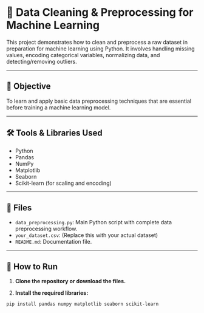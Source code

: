 # 🧹 Data Cleaning & Preprocessing for Machine Learning

This project demonstrates how to clean and preprocess a raw dataset in preparation for machine learning using Python. It involves handling missing values, encoding categorical variables, normalizing data, and detecting/removing outliers.

---

## 📌 Objective

To learn and apply basic data preprocessing techniques that are essential before training a machine learning model.

---

## 🛠️ Tools & Libraries Used

- Python
- Pandas
- NumPy
- Matplotlib
- Seaborn
- Scikit-learn (for scaling and encoding)

---

## 📂 Files

- `data_preprocessing.py`: Main Python script with complete data preprocessing workflow.
- `your_dataset.csv`: (Replace this with your actual dataset)
- `README.md`: Documentation file.

---

## 🔧 How to Run

1. **Clone the repository or download the files.**

2. **Install the required libraries:**

```bash
pip install pandas numpy matplotlib seaborn scikit-learn
